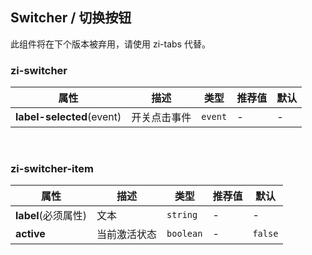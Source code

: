 ## Switcher / 切换按钮

<zi-note type="error" label="DEPRECATION">此组件将在下个版本被弃用，请使用 <zi-code>zi-tabs</zi-code> 代替。</zi-tag>

<ex-code name="ex-switcher-basic"></ex-code>

<ex-code name="ex-switcher-multiple"></ex-code>

<ex-footer edit-link="https://github.com/geist-org/vue/edit/master/docs/en-us/components/switcher.md">

<h3>zi-switcher</h3>

| 属性                      | 描述         | 类型    | 推荐值 | 默认 |
| ------------------------- | ------------ | ------- | ------ | ---- |
| **label-selected**(event) | 开关点击事件 | `event` | -      | -    |

<br/>

<h3>zi-switcher-item</h3>

| 属性                | 描述         | 类型      | 推荐值 | 默认    |
| ------------------- | ------------ | --------- | ------ | ------- |
| **label**(必须属性) | 文本         | `string`  | -      | -       |
| **active**          | 当前激活状态 | `boolean` | -      | `false` |

</ex-footer>

